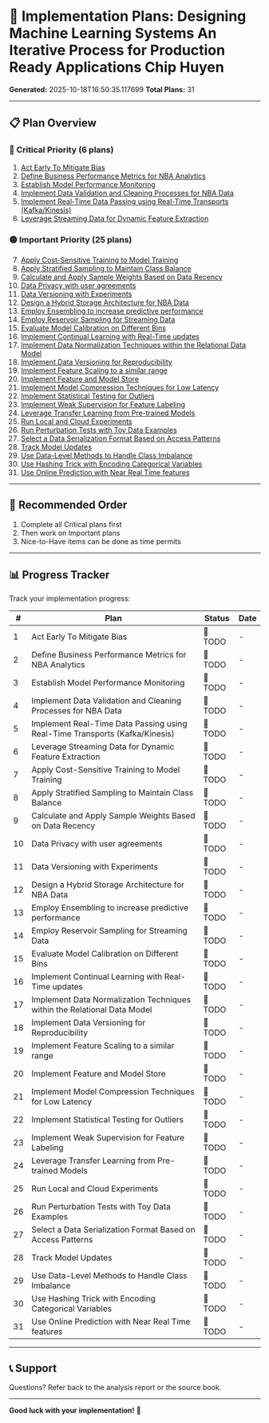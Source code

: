 # 🚀 Implementation Plans: Designing Machine Learning Systems An Iterative Process for Production Ready Applications   Chip Huyen

**Generated:** 2025-10-18T16:50:35.117699
**Total Plans:** 31

---

## 📋 Plan Overview

### 🔴 Critical Priority (6 plans)

1. [Act Early To Mitigate Bias](01_Act_Early_To_Mitigate_Bias.md)
2. [Define Business Performance Metrics for NBA Analytics](02_Define_Business_Performance_Metrics_for_NBA_Analytics.md)
3. [Establish Model Performance Monitoring](03_Establish_Model_Performance_Monitoring.md)
4. [Implement Data Validation and Cleaning Processes for NBA Data](04_Implement_Data_Validation_and_Cleaning_Processes_for_NBA_Data.md)
5. [Implement Real-Time Data Passing using Real-Time Transports (Kafka/Kinesis)](05_Implement_Real-Time_Data_Passing_using_Real-Time_Transports_KafkaKinesis.md)
6. [Leverage Streaming Data for Dynamic Feature Extraction](06_Leverage_Streaming_Data_for_Dynamic_Feature_Extraction.md)

### 🟡 Important Priority (25 plans)

7. [Apply Cost-Sensitive Training to Model Training](07_Apply_Cost-Sensitive_Training_to_Model_Training.md)
8. [Apply Stratified Sampling to Maintain Class Balance](08_Apply_Stratified_Sampling_to_Maintain_Class_Balance.md)
9. [Calculate and Apply Sample Weights Based on Data Recency](09_Calculate_and_Apply_Sample_Weights_Based_on_Data_Recency.md)
10. [Data Privacy with user agreements](10_Data_Privacy_with_user_agreements.md)
11. [Data Versioning with Experiments](11_Data_Versioning_with_Experiments.md)
12. [Design a Hybrid Storage Architecture for NBA Data](12_Design_a_Hybrid_Storage_Architecture_for_NBA_Data.md)
13. [Employ Ensembling to increase predictive performance](13_Employ_Ensembling_to_increase_predictive_performance.md)
14. [Employ Reservoir Sampling for Streaming Data](14_Employ_Reservoir_Sampling_for_Streaming_Data.md)
15. [Evaluate Model Calibration on Different Bins](15_Evaluate_Model_Calibration_on_Different_Bins.md)
16. [Implement Continual Learning with Real-Time updates](16_Implement_Continual_Learning_with_Real-Time_updates.md)
17. [Implement Data Normalization Techniques within the Relational Data Model](17_Implement_Data_Normalization_Techniques_within_the_Relational_Data_Model.md)
18. [Implement Data Versioning for Reproducibility](18_Implement_Data_Versioning_for_Reproducibility.md)
19. [Implement Feature Scaling to a similar range](19_Implement_Feature_Scaling_to_a_similar_range.md)
20. [Implement Feature and Model Store ](20_Implement_Feature_and_Model_Store_.md)
21. [Implement Model Compression Techniques for Low Latency](21_Implement_Model_Compression_Techniques_for_Low_Latency.md)
22. [Implement Statistical Testing for Outliers](22_Implement_Statistical_Testing_for_Outliers.md)
23. [Implement Weak Supervision for Feature Labeling](23_Implement_Weak_Supervision_for_Feature_Labeling.md)
24. [Leverage Transfer Learning from Pre-trained Models](24_Leverage_Transfer_Learning_from_Pre-trained_Models.md)
25. [Run Local and Cloud Experiments](25_Run_Local_and_Cloud_Experiments.md)
26. [Run Perturbation Tests with Toy Data Examples](26_Run_Perturbation_Tests_with_Toy_Data_Examples.md)
27. [Select a Data Serialization Format Based on Access Patterns](27_Select_a_Data_Serialization_Format_Based_on_Access_Patterns.md)
28. [Track Model Updates](28_Track_Model_Updates.md)
29. [Use Data-Level Methods to Handle Class Imbalance](29_Use_Data-Level_Methods_to_Handle_Class_Imbalance.md)
30. [Use Hashing Trick with Encoding Categorical Variables](30_Use_Hashing_Trick_with_Encoding_Categorical_Variables.md)
31. [Use Online Prediction with Near Real Time features](31_Use_Online_Prediction_with_Near_Real_Time_features.md)

---

## 🎯 Recommended Order

1. Complete all Critical plans first
2. Then work on Important plans
3. Nice-to-Have items can be done as time permits

---

## 📊 Progress Tracker

Track your implementation progress:

| # | Plan | Status | Date |
|---|------|--------|------|
| 1 | Act Early To Mitigate Bias | 🔲 TODO | - |
| 2 | Define Business Performance Metrics for NBA Analytics | 🔲 TODO | - |
| 3 | Establish Model Performance Monitoring | 🔲 TODO | - |
| 4 | Implement Data Validation and Cleaning Processes for NBA Data | 🔲 TODO | - |
| 5 | Implement Real-Time Data Passing using Real-Time Transports (Kafka/Kinesis) | 🔲 TODO | - |
| 6 | Leverage Streaming Data for Dynamic Feature Extraction | 🔲 TODO | - |
| 7 | Apply Cost-Sensitive Training to Model Training | 🔲 TODO | - |
| 8 | Apply Stratified Sampling to Maintain Class Balance | 🔲 TODO | - |
| 9 | Calculate and Apply Sample Weights Based on Data Recency | 🔲 TODO | - |
| 10 | Data Privacy with user agreements | 🔲 TODO | - |
| 11 | Data Versioning with Experiments | 🔲 TODO | - |
| 12 | Design a Hybrid Storage Architecture for NBA Data | 🔲 TODO | - |
| 13 | Employ Ensembling to increase predictive performance | 🔲 TODO | - |
| 14 | Employ Reservoir Sampling for Streaming Data | 🔲 TODO | - |
| 15 | Evaluate Model Calibration on Different Bins | 🔲 TODO | - |
| 16 | Implement Continual Learning with Real-Time updates | 🔲 TODO | - |
| 17 | Implement Data Normalization Techniques within the Relational Data Model | 🔲 TODO | - |
| 18 | Implement Data Versioning for Reproducibility | 🔲 TODO | - |
| 19 | Implement Feature Scaling to a similar range | 🔲 TODO | - |
| 20 | Implement Feature and Model Store  | 🔲 TODO | - |
| 21 | Implement Model Compression Techniques for Low Latency | 🔲 TODO | - |
| 22 | Implement Statistical Testing for Outliers | 🔲 TODO | - |
| 23 | Implement Weak Supervision for Feature Labeling | 🔲 TODO | - |
| 24 | Leverage Transfer Learning from Pre-trained Models | 🔲 TODO | - |
| 25 | Run Local and Cloud Experiments | 🔲 TODO | - |
| 26 | Run Perturbation Tests with Toy Data Examples | 🔲 TODO | - |
| 27 | Select a Data Serialization Format Based on Access Patterns | 🔲 TODO | - |
| 28 | Track Model Updates | 🔲 TODO | - |
| 29 | Use Data-Level Methods to Handle Class Imbalance | 🔲 TODO | - |
| 30 | Use Hashing Trick with Encoding Categorical Variables | 🔲 TODO | - |
| 31 | Use Online Prediction with Near Real Time features | 🔲 TODO | - |

---

## 📞 Support

Questions? Refer back to the analysis report or the source book.

---

**Good luck with your implementation!** 🚀
